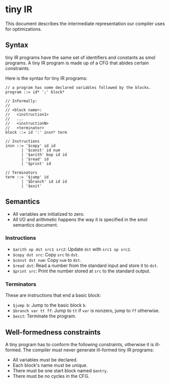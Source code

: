 # tiny IR

This document describes the intermediate representation our compiler uses for
optimizations.

## Syntax

tiny IR programs have the same set of identifiers and constants as smol
programs.  A tiny IR program is made up of a CFG that abides certain
constraints.

Here is the syntax for tiny IR programs:

```
// a program has some declared variables followed by the blocks.
program ::= id* ';' block*

// Informally:
//
// <block name>:
//   <instruction1>
//   ...
//   <instructionN>
//   <terminator>
block ::= id ':' insn* term

// Instructions
insn ::= '$copy' id id
       | '$const' id num
       | '$arith' bop id id
       | '$read' id
       | '$print' id
       
// Terminators
term ::= '$jump' id
       | '$branch' id id id
       | '$exit'
```

## Semantics

- All variables are initialized to zero.
- All I/O and arithmetic happens the way it is specified in the smol semantics
  document.

### Instructions

- `$arith op dst src1 src2`:  Update `dst` with `src1 op src2`.
- `$copy dst src`: Copy `src` to `dst`.
- `$const dst num`: Copy `num` to `dst`.
- `$read dst`: Read a number from the standard input and store it to `dst`.
- `$print src`: Print the number stored at `src` to the standard output.

### Terminators

These are instructions that end a basic block:

- `$jump b`: Jump to the basic block `b`.
- `$branch var tt ff`: Jump to `tt` if `var` is nonzero, jump to `ff` otherwise.
- `$exit`: Terminate the program.


## Well-formedness constraints

A tiny program has to conform the following constraints, otherwise it is
ill-formed.  The compiler must never generate ill-formed tiny IR programs:
- All variables must be declared.
- Each block's name must be unique.
- There must be one start block named `$entry`.
- There must be no cycles in the CFG.
